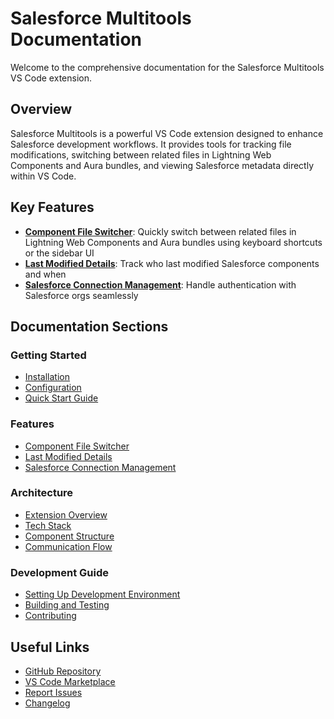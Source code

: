 # Salesforce Multitools Documentation

Welcome to the comprehensive documentation for the Salesforce Multitools VS Code extension.

## Overview

Salesforce Multitools is a powerful VS Code extension designed to enhance Salesforce development workflows. It provides tools for tracking file modifications, switching between related files in Lightning Web Components and Aura bundles, and viewing Salesforce metadata directly within VS Code.

## Key Features

- **[Component File Switcher](./features/component-file-switcher.md)**: Quickly switch between related files in Lightning Web Components and Aura bundles using keyboard shortcuts or the sidebar UI
- **[Last Modified Details](./features/last-modified-details.md)**: Track who last modified Salesforce components and when
- **[Salesforce Connection Management](./features/connection-management.md)**: Handle authentication with Salesforce orgs seamlessly

## Documentation Sections

### Getting Started
- [Installation](./getting-started.md)
- [Configuration](./configuration.md)
- [Quick Start Guide](./quick-start.md)

### Features
- [Component File Switcher](./features/component-file-switcher.md)
- [Last Modified Details](./features/last-modified-details.md)
- [Salesforce Connection Management](./features/connection-management.md)

### Architecture
- [Extension Overview](./architecture/overview.md)
- [Tech Stack](./architecture/tech-stack.md)
- [Component Structure](./architecture/component-structure.md)
- [Communication Flow](./architecture/communication-flow.md)

### Development Guide
- [Setting Up Development Environment](./development/setup.md)
- [Building and Testing](./development/building.md)
- [Contributing](./development/contributing.md)

## Useful Links

- [GitHub Repository](https://github.com/yourusername/salesforce-multitools-3)
- [VS Code Marketplace](https://marketplace.visualstudio.com/items?itemName=salesforce-multitools.salesforce-multitools-3)
- [Report Issues](https://github.com/yourusername/salesforce-multitools-3/issues)
- [Changelog](../CHANGELOG.md) 